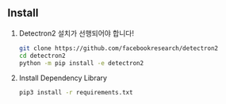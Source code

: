 ## Install

1. Detectron2 설치가 선행되어야 합니다!  
	```bash
	git clone https://github.com/facebookresearch/detectron2
	cd detectron2
	python -m pip install -e detectron2
	```
2. Install Dependency Library
	```bash
	pip3 install -r requirements.txt
	```